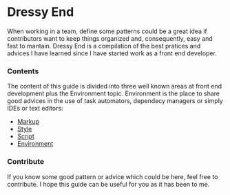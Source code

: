 # Dressy End
When working in a team, define some patterns could be a great idea if contributors want to keep things organized and, consequently, easy and fast to mantain. Dressy End is a compilation of the best pratices and advices I have learned since I have started work as a front end developer.

### Contents
The content of this guide is divided into three well known areas at front end development plus the Environment topic. Environment is the place to share good advices in the use of task automators, dependecy managers or simply IDEs or text editors:
- [Markup](markup/README.md)
- [Style](style/README.md)
- [Script](script/README.md)
- [Environment](environment/README.md)

### Contribute
If you know some good pattern or advice which could be here, feel free to contribute.
I hope this guide can be useful for you as it has been to me.
